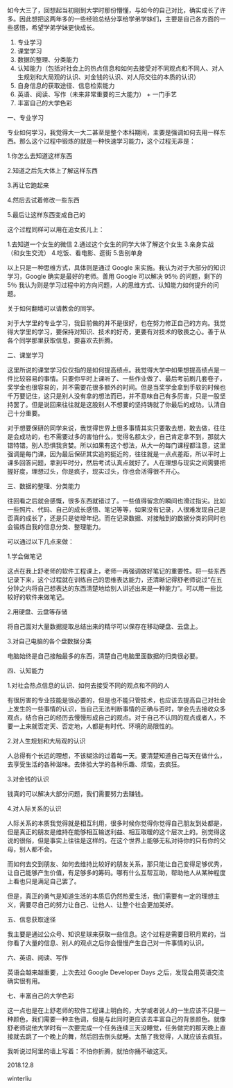 如今大三了，回想起当初刚到大学时那份懵懂，与如今的自己对比，确实成长了许多。因此想把这两年多的一些经验总结分享给学弟学妹们，主要是自己各方面的一些感悟，希望学弟学妹更快成长。

1. 专业学习
2. 课堂学习
3. 数据的整理、分类能力
4. 认知能力（包括对社会上的热点信息和如何去接受对不同观点和不同人、对人生规划和大局观的认识、对金钱的认识、对人际交往的本质的认识）
5. 自身信息的获取途径、信息检索能力 
6. 英语、阅读、写作（未来非常重要的三大能力） + 一门手艺   
7. 丰富自己的大学色彩

一、专业学习

专业如何学习，我觉得大一大二甚至是整个本科期间，主要是强调如何去用一样东西。那么这个过程中锻炼的就是一种快速学习能力，这个过程无非是：

1.你怎么去知道这样东西  

2.知道之后先大体上了解这样东西  

3.再让它跑起来  

4.然后去试着修改一些东西  			     

5.最后让这样东西变成自己的

这个过程同样可以用在追女孩儿上：

1.去知道一个女生的微信  2.通过这个女生的同学大体了解这个女生  3.亲身实战（和女生交流）  4.吃饭、看电影、逛街  5.告别单身

以上只是一种思维方式，具体则是通过 Google 来实施。我认为对于大部分的知识学习，Google 确实是最好的老师。善用 Google 可以解决 95％ 的问题，剩下的 5％ 我认为则是学习过程中的方向问题，人的思维方式、认知能力如何提升的问题。

关于如何翻墙可以请教会的同学。

对于大学里的专业学习，我目前做的并不是很好，也在努力修正自己的方向。我觉得大学里的学习，要保持对知识、技术的好奇，更要有对技术的敬畏之心。善于从各个同学那里获取信息，要喜欢去折腾。

二、课堂学习

这里所说的课堂学习仅仅指的是如何提高绩点。我觉得大学中如果想提高绩点是一件比较容易的事情。只要你平时上课听了、一些作业做了、最后考前刷几套卷子，奖学金也很容易的，并不需要花很多额外的时间。但是当奖学金拿到手软的时候也千万要记住，这只是别人没有拿的想法而已，并不意味自己有多厉害，只是一股坚持罢了。但是说回来往往就是这股别人不想要的坚持铸就了你最后的成功。认清自己十分重要。

对于想要保研的同学来说，我觉得世界上很多事情其实只要敢去想，敢去做，往往是会成功的，也不需要过多的害怕什么，觉得名额太少，自己肯定拿不到，那就大错特错。别人恐惧我贪婪。所以如果有这个想法，从大一的每门课程都注意，这里强调是每门课，因为最后保研其实追的挺近的，往往就是一点点差距，所以平时上课多回答问题，拿到平时分，然后考试认真点就好了。人在理想与现实之间需要把握好度，理想过头，你是疯子，现实过头，你也会活得很不开心。

三、数据的整理、分类能力

往回看之后就会感慨，很多东西就错过了。一些值得留念的瞬间也滑过指尖。比如一些照片、代码、自己的成长感悟、笔记等等，如果没有记录，人很难发现自己是否真的成长了，还是只是徒增年纪。而在记录数据、对接触到的数据分类的同时也会锻炼自我的信息分类、整理能力。

可以通过以下几点来做：

1.学会做笔记

这点在我上舒老师的软件工程课上，老师一再强调做好笔记的重要性。将一些东西记录下来，这个过程就在训练自己的思维表达能力，还清晰记得舒老师说过“在五分钟之内将自己想表达的东西清楚地给别人讲述出来是一种能力”。可以用一些比较好的软件来做笔记。

2.用硬盘、云盘等存储

将自己面对大量数据提取总结出来的精华可以保存在移动硬盘、云盘上。

3.对自己电脑的各个盘数据分类

电脑始终是自己接触最多的东西，清楚自己电脑里面数据的归类很必要。

四、认知能力

1.对社会热点信息的认识、如何去接受不同的观点和不同的人

有很厉害的专业技能是很必要的，但是也不能只管技术，也应该去提高自己对社会上发生的一些事情的认识，当自己无法判断事情的正确与否时，学会先去接收众多观点，结合自己的经历去慢慢形成自己的观点。对于自己不认同的观点或者人，不要一上来就否定天、否定地，人都是有时代、环境的局限性的。

2.对人生规划和大局观的认识

人总得有个长远的理想，不该糊涂的过着每一天。要清楚知道自己每天在做什么，去享受生活的各种滋味。去体验大学的各种乐趣、烦恼，去疯狂。

3.对金钱的认识

钱真的可以解决大部分问题，我们需要努力去赚钱。

4.对人际关系的认识

人际关系的本质我觉得就是相互利用，很多时候你觉得你觉得自己朋友到处都是，但是真正的朋友是维持在能够相互输送利益、相互取暖的这个层次上的。别觉得这说的很俗，但是事实上往往是这样的。在这个世界上能够无私对待你的只有你的父母，别人都不会。

而如何去交到朋友、如何去维持比较好的朋友关系，那只能让自己变得足够优秀，让自己能够产生价值，有足够多的筹码。哪有什么互帮互助，帮助他人从某种程度上看也只是满足自己罢了。

但是，真正的勇气是知道生活的本质后仍然热爱生活，我们需要有一定的理想主义，需要尽自己的努力让自己、让他人、让整个社会更加美好。

五、信息获取途径

我主要是通过公众号、知识星球来获取一些信息。这个过程是需要日积月累的，当你看了大量的信息、别人的观点之后你会慢慢产生自己对一件事情的认识。

六、英语、阅读、写作

英语会越来越重要，上次去过 Google Developer Days 之后，发现会用英语交流确实很有用。

七、丰富自己的大学色彩

这一点也是在上舒老师的软件工程课上明白的，大学或者说人的一生应该不只是一种颜色，我们需要一种主色调，但是与此同时更应该去丰富自己的背景颜色。就像舒老师说他大学时有一次要完成一个任务连续三天没睡觉，任务做完的那天晚上直接就去跳了一个晚上的舞，然后回去倒头就睡。太酷了我觉得，人就应该去疯狂。

我听说过阿里的墙上写着：不怕你折腾，就怕你捅不破这天。

2018.12.8

winterliu